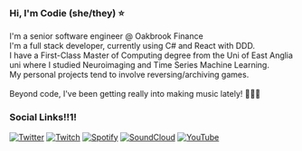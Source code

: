 <!-- ![Avatar](https://codie.gg/profile/img/avatar.png) -->
<!-- ![Me!](https://codie.gg/profile/img/me.jpg) -->
### Hi, I'm Codie (she/they) ⭐
I'm a senior software engineer @ Oakbrook Finance \
I'm a full stack developer, currently using C# and React with DDD. \
I have a First-Class Master of Computing degree from the Uni of East Anglia uni where I studied Neuroimaging and Time Series Machine Learning. \
My personal projects tend to involve reversing/archiving games. \
 \
Beyond code, I've been getting really into making music lately! 🎹💃✨



### Social Links!!1!
[![Twitter](https://raw.githubusercontent.com/craftycodie/craftycodie/master/img/social/Twitter.png?raw=true)](https://twitter.com/craftycodie)
[![Twitch](https://raw.githubusercontent.com/craftycodie/craftycodie/master/img/social/Twitch.png?raw=true)](https://www.twitch.tv/craftycodie)
[![Spotify](https://raw.githubusercontent.com/craftycodie/craftycodie/master/img/social/Spotify.png?raw=true)](https://open.spotify.com/artist/23QFVBSYU1fwB5160KlqVz)
[![SoundCloud](https://raw.githubusercontent.com/craftycodie/craftycodie/master/img/social/Soundcloud.png?raw=true)](https://soundcloud.com/craftycodie)
[![YouTube](https://raw.githubusercontent.com/craftycodie/craftycodie/master/img/social/YouTube.png?raw=true)](https://www.youtube.com/channel/UC1roe7lSEOq7VDGYtN2II4w)

<!-- [![Bandcamp](https://codie.gg/profile/img/social/Bandcamp.png)](https://codie.bandcamp.com/) -->


<!--
**craftycodie/craftycodie** is a ✨ _special_ ✨ repository because its `README.md` (this file) appears on your GitHub profile.

Here are some ideas to get you started:

- 🔭 I’m currently working on ...
- 🌱 I’m currently learning ...
- 👯 I’m looking to collaborate on ...
- 🤔 I’m looking for help with ...
- 💬 Ask me about ...
- 📫 How to reach me: ...
- 😄 Pronouns: ...
- ⚡ Fun fact: ...
-->

